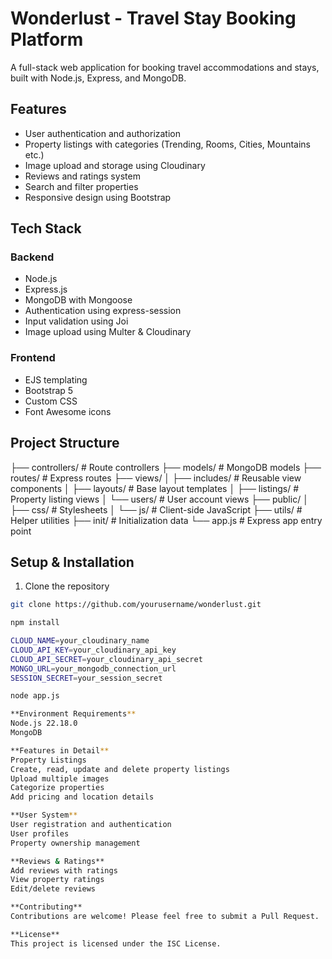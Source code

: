 # Wonderlust - Travel Stay Booking Platform

A full-stack web application for booking travel accommodations and stays, built with Node.js, Express, and MongoDB.

## Features

- User authentication and authorization
- Property listings with categories (Trending, Rooms, Cities, Mountains etc.)
- Image upload and storage using Cloudinary
- Reviews and ratings system
- Search and filter properties
- Responsive design using Bootstrap

## Tech Stack

### Backend
- Node.js
- Express.js
- MongoDB with Mongoose
- Authentication using express-session
- Input validation using Joi
- Image upload using Multer & Cloudinary

### Frontend 
- EJS templating
- Bootstrap 5
- Custom CSS
- Font Awesome icons

## Project Structure
├── controllers/ # Route controllers ├── models/ # MongoDB models ├── routes/ # Express routes ├── views/
│ ├── includes/ # Reusable view components │ ├── layouts/ # Base layout templates │ ├── listings/ # Property listing views │ └── users/ # User account views ├── public/ │ ├── css/ # Stylesheets │ └── js/ # Client-side JavaScript ├── utils/ # Helper utilities ├── init/ # Initialization data └── app.js # Express app entry point



## Setup & Installation

1. Clone the repository
```bash
git clone https://github.com/yourusername/wonderlust.git

npm install

CLOUD_NAME=your_cloudinary_name
CLOUD_API_KEY=your_cloudinary_api_key
CLOUD_API_SECRET=your_cloudinary_api_secret
MONGO_URL=your_mongodb_connection_url
SESSION_SECRET=your_session_secret

node app.js

**Environment Requirements**
Node.js 22.18.0
MongoDB

**Features in Detail**
Property Listings
Create, read, update and delete property listings
Upload multiple images
Categorize properties
Add pricing and location details

**User System**
User registration and authentication
User profiles
Property ownership management

**Reviews & Ratings**
Add reviews with ratings
View property ratings
Edit/delete reviews

**Contributing**
Contributions are welcome! Please feel free to submit a Pull Request.

**License**
This project is licensed under the ISC License.

